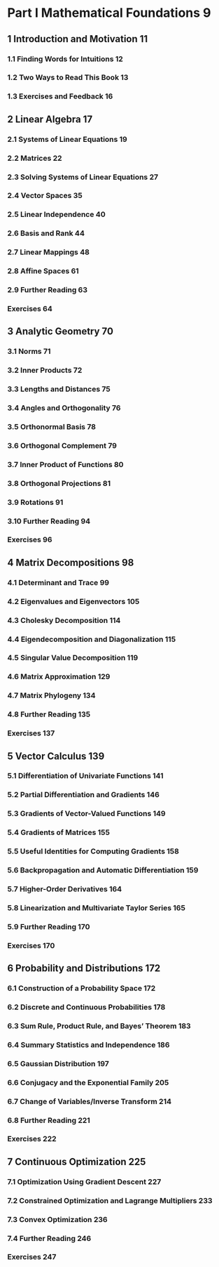 # Part I Mathematical Foundations 9

## 1 Introduction and Motivation 11

### 1.1 Finding Words for Intuitions 12

### 1.2 Two Ways to Read This Book 13

### 1.3 Exercises and Feedback 16

## 2 Linear Algebra 17

### 2.1 Systems of Linear Equations 19

### 2.2 Matrices 22

### 2.3 Solving Systems of Linear Equations 27

### 2.4 Vector Spaces 35

### 2.5 Linear Independence 40

### 2.6 Basis and Rank 44

### 2.7 Linear Mappings 48

### 2.8 Affine Spaces 61

### 2.9 Further Reading 63

### Exercises 64

## 3 Analytic Geometry 70

### 3.1 Norms 71

### 3.2 Inner Products 72

### 3.3 Lengths and Distances 75

### 3.4 Angles and Orthogonality 76

### 3.5 Orthonormal Basis 78

### 3.6 Orthogonal Complement 79

### 3.7 Inner Product of Functions 80

### 3.8 Orthogonal Projections 81

### 3.9 Rotations 91

### 3.10 Further Reading 94

### Exercises 96

## 4 Matrix Decompositions 98

### 4.1 Determinant and Trace 99

### 4.2 Eigenvalues and Eigenvectors 105

### 4.3 Cholesky Decomposition 114

### 4.4 Eigendecomposition and Diagonalization 115

### 4.5 Singular Value Decomposition 119

### 4.6 Matrix Approximation 129

### 4.7 Matrix Phylogeny 134

### 4.8 Further Reading 135

### Exercises 137

## 5 Vector Calculus 139

### 5.1 Differentiation of Univariate Functions 141

### 5.2 Partial Differentiation and Gradients 146

### 5.3 Gradients of Vector-Valued Functions 149

### 5.4 Gradients of Matrices 155

### 5.5 Useful Identities for Computing Gradients 158

### 5.6 Backpropagation and Automatic Differentiation 159

### 5.7 Higher-Order Derivatives 164

### 5.8 Linearization and Multivariate Taylor Series 165

### 5.9 Further Reading 170

### Exercises 170

## 6 Probability and Distributions 172

### 6.1 Construction of a Probability Space 172

### 6.2 Discrete and Continuous Probabilities 178

### 6.3 Sum Rule, Product Rule, and Bayes’ Theorem 183

### 6.4 Summary Statistics and Independence 186

### 6.5 Gaussian Distribution 197

### 6.6 Conjugacy and the Exponential Family 205

### 6.7 Change of Variables/Inverse Transform 214

### 6.8 Further Reading 221

### Exercises 222

## 7 Continuous Optimization 225

### 7.1 Optimization Using Gradient Descent 227

### 7.2 Constrained Optimization and Lagrange Multipliers 233

### 7.3 Convex Optimization 236

### 7.4 Further Reading 246

### Exercises 247
